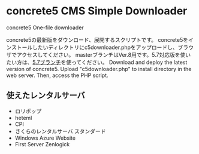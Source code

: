 # concrete5 CMS Simple Downloader

concrete5 One-file downloader

concrete5の最新版をダウンロード、展開するスクリプトです。
concrete5をインストールしたいディレクトリにc5downloader.phpをアップロードし、ブラウザでアクセスしてください。
masterブランチはVer.8用です。5.7対応版を使いたい方は、[5.7ブランチ](https://github.com/tao-s/c5downloader/tree/5.7)を使ってください。
Download and deploy the latest version of concrete5.
Upload "c5downloader.php" to install directory in the web server.
Then, access the PHP script.

## 使えたレンタルサーバ

* ロリポップ
* heteml
* CPI
* さくらのレンタルサーバ スタンダード
* Windows Azure Website
* First Server Zenlogick
